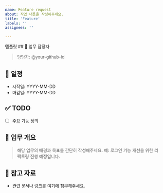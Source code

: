 ```yaml
---
name: Feature request
about: 작업 내용을 작성해주세요.
title: 'Feature'
labels: ''
assignees: ''

---
```


템플릿 ## 🙋 업무 담장자
> 담당자: @your-github-id


## 📅 일정
- 시작일: YYYY-MM-DD
- 마감일: YYYY-MM-DD


## ✅ TODO
- [ ] 주요 기능 정의



## 📌 업무 개요
> 해당 업무의 배경과 목표를 간단히 작성해주세요.
예: 로그인 기능 개선을 위한 리팩토링 진행 예정입니다.


## 🔗 참고 자료
- 관련 문서나 링크를 여기에 첨부해주세요.
